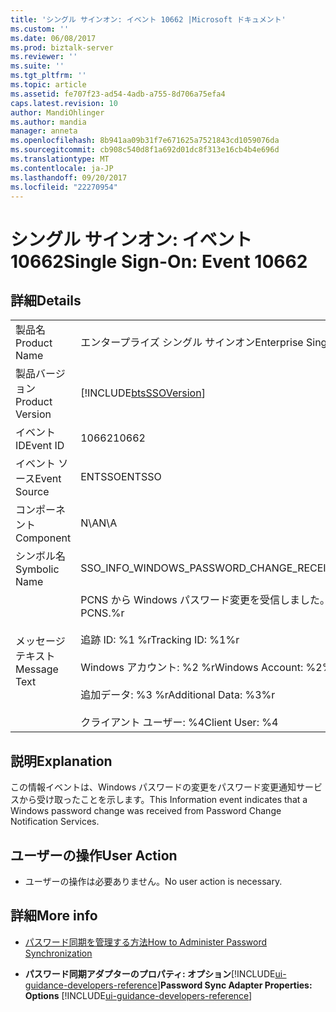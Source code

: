 ```yaml
---
title: 'シングル サインオン: イベント 10662 |Microsoft ドキュメント'
ms.custom: ''
ms.date: 06/08/2017
ms.prod: biztalk-server
ms.reviewer: ''
ms.suite: ''
ms.tgt_pltfrm: ''
ms.topic: article
ms.assetid: fe707f23-ad54-4adb-a755-8d706a75efa4
caps.latest.revision: 10
author: MandiOhlinger
ms.author: mandia
manager: anneta
ms.openlocfilehash: 8b941aa09b31f7e671625a7521843cd1059076da
ms.sourcegitcommit: cb908c540d8f1a692d01dc8f313e16cb4b4e696d
ms.translationtype: MT
ms.contentlocale: ja-JP
ms.lasthandoff: 09/20/2017
ms.locfileid: "22270954"
---
```

# <a name="single-sign-on-event-10662"></a><span data-ttu-id="3090a-102">シングル サインオン: イベント 10662</span><span class="sxs-lookup"><span data-stu-id="3090a-102">Single Sign-On: Event 10662</span></span>
## <a name="details"></a><span data-ttu-id="3090a-103">詳細</span><span class="sxs-lookup"><span data-stu-id="3090a-103">Details</span></span>  
  
|||  
|-|-|  
|<span data-ttu-id="3090a-104">製品名</span><span class="sxs-lookup"><span data-stu-id="3090a-104">Product Name</span></span>|<span data-ttu-id="3090a-105">エンタープライズ シングル サインオン</span><span class="sxs-lookup"><span data-stu-id="3090a-105">Enterprise Single Sign-On</span></span>|  
|<span data-ttu-id="3090a-106">製品バージョン</span><span class="sxs-lookup"><span data-stu-id="3090a-106">Product Version</span></span>|[!INCLUDE[btsSSOVersion](../includes/btsssoversion-md.md)]|  
|<span data-ttu-id="3090a-107">イベント ID</span><span class="sxs-lookup"><span data-stu-id="3090a-107">Event ID</span></span>|<span data-ttu-id="3090a-108">10662</span><span class="sxs-lookup"><span data-stu-id="3090a-108">10662</span></span>|  
|<span data-ttu-id="3090a-109">イベント ソース</span><span class="sxs-lookup"><span data-stu-id="3090a-109">Event Source</span></span>|<span data-ttu-id="3090a-110">ENTSSO</span><span class="sxs-lookup"><span data-stu-id="3090a-110">ENTSSO</span></span>|  
|<span data-ttu-id="3090a-111">コンポーネント</span><span class="sxs-lookup"><span data-stu-id="3090a-111">Component</span></span>|<span data-ttu-id="3090a-112">N\A</span><span class="sxs-lookup"><span data-stu-id="3090a-112">N\A</span></span>|  
|<span data-ttu-id="3090a-113">シンボル名</span><span class="sxs-lookup"><span data-stu-id="3090a-113">Symbolic Name</span></span>|<span data-ttu-id="3090a-114">SSO_INFO_WINDOWS_PASSWORD_CHANGE_RECEIVED</span><span class="sxs-lookup"><span data-stu-id="3090a-114">SSO_INFO_WINDOWS_PASSWORD_CHANGE_RECEIVED</span></span>|  
|<span data-ttu-id="3090a-115">メッセージ テキスト</span><span class="sxs-lookup"><span data-stu-id="3090a-115">Message Text</span></span>|<span data-ttu-id="3090a-116">PCNS から Windows パスワード変更を受信しました。%r</span><span class="sxs-lookup"><span data-stu-id="3090a-116">A Windows password change was received from PCNS.%r</span></span><br /><br /> <span data-ttu-id="3090a-117">追跡 ID: %1 %r</span><span class="sxs-lookup"><span data-stu-id="3090a-117">Tracking ID: %1%r</span></span><br /><br /> <span data-ttu-id="3090a-118">Windows アカウント: %2 %r</span><span class="sxs-lookup"><span data-stu-id="3090a-118">Windows Account: %2%r</span></span><br /><br /> <span data-ttu-id="3090a-119">追加データ: %3 %r</span><span class="sxs-lookup"><span data-stu-id="3090a-119">Additional Data: %3%r</span></span><br /><br /> <span data-ttu-id="3090a-120">クライアント ユーザー: %4</span><span class="sxs-lookup"><span data-stu-id="3090a-120">Client User: %4</span></span>|  
  
## <a name="explanation"></a><span data-ttu-id="3090a-121">説明</span><span class="sxs-lookup"><span data-stu-id="3090a-121">Explanation</span></span>  
 <span data-ttu-id="3090a-122">この情報イベントは、Windows パスワードの変更をパスワード変更通知サービスから受け取ったことを示します。</span><span class="sxs-lookup"><span data-stu-id="3090a-122">This Information event indicates that a Windows password change was received from Password Change Notification Services.</span></span>  
  
## <a name="user-action"></a><span data-ttu-id="3090a-123">ユーザーの操作</span><span class="sxs-lookup"><span data-stu-id="3090a-123">User Action</span></span>  
  
-   <span data-ttu-id="3090a-124">ユーザーの操作は必要ありません。</span><span class="sxs-lookup"><span data-stu-id="3090a-124">No user action is necessary.</span></span>  
  
## <a name="more-info"></a><span data-ttu-id="3090a-125">詳細</span><span class="sxs-lookup"><span data-stu-id="3090a-125">More info</span></span>
  
-   [<span data-ttu-id="3090a-126">パスワード同期を管理する方法</span><span class="sxs-lookup"><span data-stu-id="3090a-126">How to Administer Password Synchronization</span></span>](../core/how-to-administer-password-synchronization.md)  
  
-   <span data-ttu-id="3090a-127">**パスワード同期アダプターのプロパティ: オプション**[!INCLUDE[ui-guidance-developers-reference](../includes/ui-guidance-developers-reference.md)]</span><span class="sxs-lookup"><span data-stu-id="3090a-127">**Password Sync Adapter Properties: Options** [!INCLUDE[ui-guidance-developers-reference](../includes/ui-guidance-developers-reference.md)]</span></span>